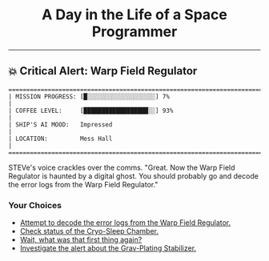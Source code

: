 <h1 align="center">A Day in the Life of a Space Programmer</h1>

---

<h2 id="node-80">💥 Critical Alert: Warp Field Regulator</h2>

```
========================================================================
| MISSION PROGRESS: [█░░░░░░░░░░░░░░░░░░░] 7%                                  |
| COFFEE LEVEL:     [██████████████████░░] 93%                                 |
| SHIP'S AI MOOD:   Impressed                                                  |
| LOCATION:         Mess Hall                                                  |
========================================================================
```

STEVe's voice crackles over the comms. "Great. Now the Warp Field Regulator is haunted by a digital ghost. You should probably go and decode the error logs from the Warp Field Regulator."



### Your Choices

*   [Attempt to decode the error logs from the Warp Field Regulator.](./README-0083.md)
*   [Check status of the Cryo-Sleep Chamber.](./README-0091.md)
*   [Wait, what was that first thing again?](./README-0076.md)
*   [Investigate the alert about the Grav-Plating Stabilizer.](./README-0085.md)
